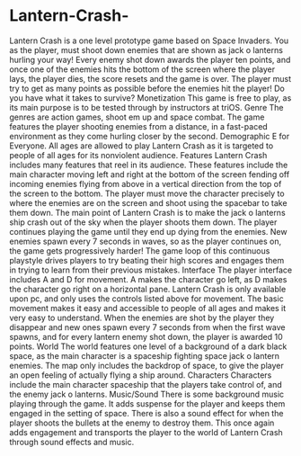 ﻿# Lantern-Crash-
Lantern Crash is a one level prototype game based on Space Invaders. You as the player, must
shoot down enemies that are shown as jack o lanterns hurling your way! Every enemy shot down
awards the player ten points, and once one of the enemies hits the bottom of the screen where the
player lays, the player dies, the score resets and the game is over. The player must try to get as
many points as possible before the enemies hit the player! Do you have what it takes to survive?
Monetization
This game is free to play, as its main purpose is to be tested through by instructors at triOS.
Genre
The genres are action games, shoot em up and space combat. The game features the player
shooting enemies from a distance, in a fast-paced environment as they come hurling closer by the
second.
Demographic
E for Everyone. All ages are allowed to play Lantern Crash as it is targeted to people of all ages
for its nonviolent audience.
Features
Lantern Crash includes many features that reel in its audience. These features include the main
character moving left and right at the bottom of the screen fending off incoming enemies flying
from above in a vertical direction from the top of the screen to the bottom. The player must move
the character precisely to where the enemies are on the screen and shoot using the spacebar to
take them down. The main point of Lantern Crash is to make the jack o lanterns ship crash out of
the sky when the player shoots them down. The player continues playing the game until they end
up dying from the enemies. New enemies spawn every 7 seconds in waves, so as the player
continues on, the game gets progressively harder! The game loop of this continuous playstyle
drives players to try beating their high scores and engages them in trying to learn from their
previous mistakes.
Interface
The player interface includes A and D for movement. A makes the character go left, as D makes
the character go right on a horizontal pane. Lantern Crash is only available upon pc, and only
uses the controls listed above for movement. The basic movement makes it easy and accessible
to people of all ages and makes it very easy to understand. When the enemies are shot by the
player they disappear and new ones spawn every 7 seconds from when the first wave spawns,
and for every lantern enemy shot down, the player is awarded 10 points. 
World
The world features one level of a background of a dark black space, as the main character is a
spaceship fighting space jack o lantern enemies. The map only includes the backdrop of space, to
give the player an open feeling of actually flying a ship around. 
Characters
Characters include the main character spaceship that the players take control of, and the enemy
jack o lanterns. 
Music/Sound
There is some background music playing through the game. It adds suspense for the player and
keeps them engaged in the setting of space. There is also a sound effect for when the player
shoots the bullets at the enemy to destroy them. This once again adds engagement and transports
the player to the world of Lantern Crash through sound effects and music. 
